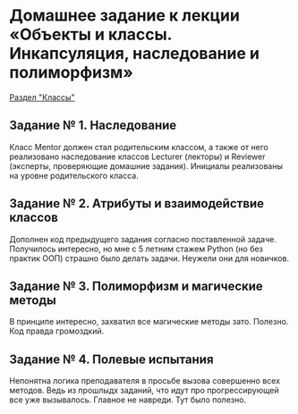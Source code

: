 # Домашнее задание к лекции «Объекты и классы. Инкапсуляция, наследование и полиморфизм»
[Раздел "Классы"](https://github.com/netology-code/py-homeworks-basic/blob/master/6.classes/README.md "Задачи по наследованию и методам классов")

## Задание № 1. Наследование
Класс Mentor должен стал родительским классом, а также от него реализовано наследование классов Lecturer (лекторы) и Reviewer (эксперты, проверяющие домашние задания). Инициалы реализованы на уровне родительского класса.

## Задание № 2. Атрибуты и взаимодействие классов
Дополнен код предыдущего задания согласно поставленной задаче. Получилось интересно, но мне с 5 летним стажем Python (но без практик ООП) страшно было делать задачи. Неужели они для новичков. 

## Задание № 3. Полиморфизм и магические методы
В принципе интересно, захватил все магические методы зато. Полезно. Код правда громоздкий.

## Задание № 4. Полевые испытания
Непонятна логика преподавателя в просьбе вызова совершенно всех методов. Ведь из прошлыдх заданий, что идут про прогрессирующей все уже вызывалось. 
Главное не навреди. Тут было полезно.

